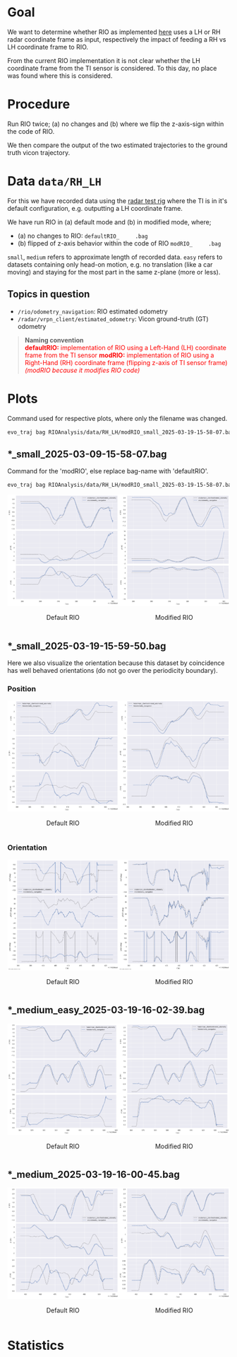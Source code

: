 # Goal
We want to determine whether RIO as implemented [here](https://github.com/ethz-asl/rio/tree/demo/smooth_flight_tuned) uses a LH or RH radar coordinate frame as input, respectively the impact of feeding a RH vs LH coordinate frame to RIO.

From the current RIO implementation it is not clear whether the LH coordinate frame from the TI sensor is considered. To this day, no place was found where this is considered.

# Procedure
Run RIO twice; (a) no changes and (b) where we flip the z-axis-sign within the code of RIO.

We then compare the output of the two estimated trajectories to the ground truth vicon trajectory.

# Data `data/RH_LH`
For this we have recorded data using the [radar test rig](https://github.com/Maexerich/radar_rig_sensor_fusion) where the TI is in it's default configuration, e.g. outputting a LH coordinate frame.

We have run RIO in (a) default mode and (b) in modified mode, where;
- (a) no changes to RIO: `defaultRIO_     .bag`
- (b) flipped of z-axis behavior within the code of RIO `modRIO_     .bag`

`small`, `medium` refers to approximate length of recorded data.
`easy` refers to datasets containing only head-on motion, e.g. no translation (like a car moving) and staying for the most part in the same z-plane (more or less).

## Topics in question
- `/rio/odometry_navigation`: RIO estimated odometry
- `/radar/vrpn_client/estimated_odometry`: Vicon ground-truth (GT) odometry

> **Naming convention**  
> <span style="color: red;"> **defaultRIO:** implementation of RIO using a Left-Hand (LH) coordinate frame from the TI sensor
> **modRIO:** implementation of RIO using a Right-Hand (RH) coordinate frame (flipping z-axis of TI sensor frame) _(modRIO because it modifies RIO code)_

# Plots

Command used for respective plots, where only the filename was changed.
```bash
evo_traj bag RIOAnalysis/data/RH_LH/modRIO_small_2025-03-19-15-58-07.bag /rio/odometry_navigation --ref /radar/vrpn_client/estimated_odometry --align --plot
```
## *_small_2025-03-09-15-58-07.bag
Command for the 'modRIO', else replace bag-name with 'defaultRIO'.
```bash
evo_traj bag RIOAnalysis/data/RH_LH/modRIO_small_2025-03-19-15-58-07.bag /rio/odometry_navigation --ref /radar/vrpn_client/estimated_odometry --align --plot
```
<div style="display: flex; justify-content: space-between;">
    <div style="text-align: center;">
        <img src="/RIOAnalysis/Default_small_2025-03-19-15-58-07.png" alt="Default RIO" width="100%">
        <p>Default RIO</p>
    </div>
    <div style="text-align: center;">
        <img src="/RIOAnalysis/Mod_small_2025-03-19-15-58-07.png" alt="Modified RIO" width="100%">
        <p>Modified RIO</p>
    </div>
</div>

## *_small_2025-03-19-15-59-50.bag
Here we also visualize the orientation because this dataset by coincidence has well behaved orientations (do not go over the periodicity boundary).
### Position
<div style="display: flex; justify-content: space-between;">
    <div style="text-align: center;">
        <img src="/RIOAnalysis/Default_small_2025-03-19-15-59-50.png" alt="Default RIO" width="100%">
        <p>Default RIO</p>
    </div>
    <div style="text-align: center;">
        <img src="/RIOAnalysis/Mod_small_2025-03-19-15-59-50.png" alt="Modified RIO" width="100%">
        <p>Modified RIO</p>
    </div>
</div>

### Orientation
<div style="display: flex; justify-content: space-between;">
    <div style="text-align: center;">
        <img src="/RIOAnalysis/Default_orientation_small_2025-03-19-15-59-50.png" alt="Default RIO" width="100%">
        <p>Default RIO</p>
    </div>
    <div style="text-align: center;">
        <img src="/RIOAnalysis/Mod_orientation_small_2025-03-19-15-59-50.png" alt="Modified RIO" width="100%">
        <p>Modified RIO</p>
    </div>
</div>

## *_medium_easy_2025-03-19-16-02-39.bag
<div style="display: flex; justify-content: space-between;">
    <div style="text-align: center;">
        <img src="/RIOAnalysis/Default_medium_easy_2025-03-19-16-02-39.png" alt="Default RIO" width="100%">
        <p>Default RIO</p>
    </div>
    <div style="text-align: center;">
        <img src="/RIOAnalysis/Mod_medium_easy_2025-03-19-16-02-39.png" alt="Modified RIO" width="100%">
        <p>Modified RIO</p>
    </div>
</div>

## *_medium_2025-03-19-16-00-45.bag
<div style="display: flex; justify-content: space-between;">
    <div style="text-align: center;">
        <img src="/RIOAnalysis/Default_medium_2025-03-19-16-00-45.png" alt="Default RIO" width="100%">
        <p>Default RIO</p>
    </div>
    <div style="text-align: center;">
        <img src="/RIOAnalysis/Mod_medium_2025-03-19-16-00-45.png" alt="Modified RIO" width="100%">
        <p>Modified RIO</p>
    </div>
</div>

# Statistics
